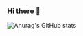 ### Hi there 👋

![Anurag's GitHub stats](https://github-readme-stats.vercel.app/api?username=anuraghazra)

